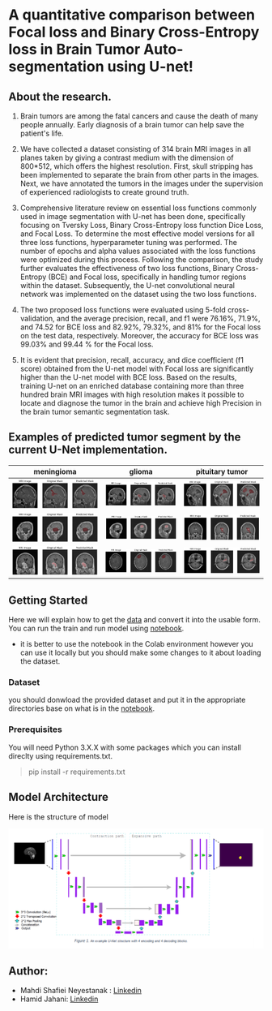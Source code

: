 # A quantitative comparison between Focal loss and Binary Cross-Entropy loss in Brain Tumor Auto-segmentation using U-net!

## About the research.
1. Brain tumors are among the fatal cancers and cause the death of many people annually. Early diagnosis of a brain tumor can help save the patient's life.

2. We have collected a dataset consisting of 314 brain MRI images in all planes taken by giving a contrast medium with the dimension of 800*512, which offers the highest resolution. First, skull stripping has been implemented to separate the brain from other parts in the images. Next, we have annotated the tumors in the images under the supervision of experienced radiologists to create ground truth. 

3. Comprehensive literature review on essential loss functions commonly used in image segmentation with U-net has been done, specifically focusing on Tversky Loss, Binary Cross-Entropy loss function Dice Loss, and Focal Loss. To determine the most effective model versions for all three loss functions, hyperparameter tuning was performed. The number of epochs and alpha values associated with the loss functions were optimized during this process. Following the comparison, the study further evaluates the effectiveness of two loss functions, Binary Cross-Entropy (BCE) and Focal loss, specifically in handling tumor regions within the dataset. Subsequently, the U-net convolutional neural network was implemented on the dataset using the two loss functions.

4. The two proposed loss functions were evaluated using 5-fold cross-validation, and the average precision, recall, and f1 were 76.16%, 71.9%, and 74.52 for BCE loss and 82.92%, 79.32%, and 81% for the Focal loss on the test data, respectively. Moreover, the accuracy for BCE loss was 99.03% and 99.44 % for the Focal loss.
5. It is evident that precision, recall, accuracy, and dice coefficient (f1 score) obtained from the U-net model with Focal loss are significantly higher than the U-net model with BCE loss. Based on the results, training U-net on an enriched database containing more than three hundred brain MRI images with high resolution makes it possible to locate and diagnose the tumor in the brain and achieve high Precision in the brain tumor semantic segmentation task.

## Examples of predicted tumor segment by the current U-Net implementation.
meningioma       	  | glioma		| 	pituitary tumor             
:-------------------------:|:-------------------------:|:------------------------:
![](samples/sample1.png)  |  ![](samples/sample2.png)		| ![](samples/sample3.png)
![](samples/sample4.png)  |  ![](samples/sample5.png)		| ![](samples/sample6.png) 
![](samples/sample7.png)  |  ![](samples/sample8.png)		| ![](samples/sample9.png) 

## Getting Started
Here we will explain how to get the [data](https://drive.google.com/drive/folders/13Odglap6pPoqptcc-JkKrAXRTf1RPdxQ?usp=sharing) and convert it into the usable form. You can run the train and run model using [notebook](https://github.com/mahdishafiei/Brain-Tomur-Semantic-segmentation/blob/main/Unet_training_and_coefficients.ipynb).
* it is better to use the notebook in the Colab environment however you can use it locally but you should make some changes to it about loading the dataset.
### Dataset
you should donwload the provided dataset and put it in the appropriate directories base on what is in the [notebook](https://github.com/mahdishafiei/Brain-Tomur-Semantic-segmentation/blob/main/Unet_training_and_coefficients.ipynb).
### Prerequisites
You will need Python 3.X.X with some packages which you can install direclty using requirements.txt.
> pip install -r requirements.txt
## Model Architecture
Here is the structure of model

![model](images/Model.png)

## Author:
* Mahdi Shafiei Neyestanak : [Linkedin](https://www.linkedin.com/in/mahdi-shafiei-bb4a531b7/)
* Hamid Jahani: [Linkedin](https://www.linkedin.com/in/hamid-jahani/)
